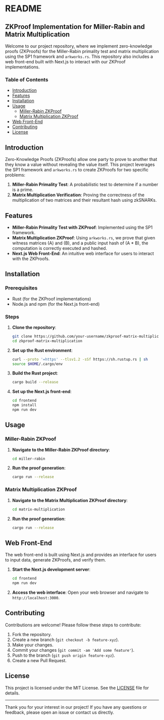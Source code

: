 # README

## ZKProof Implementation for Miller-Rabin and Matrix Multiplication

Welcome to our project repository, where we implement zero-knowledge proofs (ZKProofs) for the Miller-Rabin primality test and matrix multiplication using the SP1 framework and `arkworks.rs`. This repository also includes a web front-end built with Next.js to interact with our ZKProof implementations.

### Table of Contents
- [Introduction](#introduction)
- [Features](#features)
- [Installation](#installation)
- [Usage](#usage)
  - [Miller-Rabin ZKProof](#miller-rabin-zkproof)
  - [Matrix Multiplication ZKProof](#matrix-multiplication-zkproof)
- [Web Front-End](#web-front-end)
- [Contributing](#contributing)
- [License](#license)

## Introduction

Zero-Knowledge Proofs (ZKProofs) allow one party to prove to another that they know a value without revealing the value itself. This project leverages the SP1 framework and `arkworks.rs` to create ZKProofs for two specific problems:
1. **Miller-Rabin Primality Test**: A probabilistic test to determine if a number is a prime.
2. **Matrix Multiplication Verification**: Proving the correctness of the multiplication of two matrices and their resultant hash using zkSNARKs.

## Features

- **Miller-Rabin Primality Test with ZKProof**: Implemented using the SP1 framework.
- **Matrix Multiplication ZKProof**: Using `arkworks.rs`, we prove that given witness matrices \(A\) and \(B\), and a public input hash of \(A * B\), the computation is correctly executed and hashed.
- **Next.js Web Front-End**: An intuitive web interface for users to interact with the ZKProofs.

## Installation

### Prerequisites

- Rust (for the ZKProof implementations)
- Node.js and npm (for the Next.js front-end)

### Steps

1. **Clone the repository**:
   ```bash
   git clone https://github.com/your-username/zkproof-matrix-multiplication.git
   cd zkproof-matrix-multiplication
   ```

2. **Set up the Rust environment**:
   ```bash
   curl --proto '=https' --tlsv1.2 -sSf https://sh.rustup.rs | sh
   source $HOME/.cargo/env
   ```

3. **Build the Rust project**:
   ```bash
   cargo build --release
   ```

4. **Set up the Next.js front-end**:
   ```bash
   cd frontend
   npm install
   npm run dev
   ```

## Usage

### Miller-Rabin ZKProof

1. **Navigate to the Miller-Rabin ZKProof directory**:
   ```bash
   cd miller-rabin
   ```

2. **Run the proof generation**:
   ```bash
   cargo run --release
   ```

### Matrix Multiplication ZKProof

1. **Navigate to the Matrix Multiplication ZKProof directory**:
   ```bash
   cd matrix-multiplication
   ```

2. **Run the proof generation**:
   ```bash
   cargo run --release
   ```

## Web Front-End

The web front-end is built using Next.js and provides an interface for users to input data, generate ZKProofs, and verify them.

1. **Start the Next.js development server**:
   ```bash
   cd frontend
   npm run dev
   ```

2. **Access the web interface**:
   Open your web browser and navigate to `http://localhost:3000`.

## Contributing

Contributions are welcome! Please follow these steps to contribute:

1. Fork the repository.
2. Create a new branch (`git checkout -b feature-xyz`).
3. Make your changes.
4. Commit your changes (`git commit -am 'Add some feature'`).
5. Push to the branch (`git push origin feature-xyz`).
6. Create a new Pull Request.

## License

This project is licensed under the MIT License. See the [LICENSE](LICENSE) file for details.

---

Thank you for your interest in our project! If you have any questions or feedback, please open an issue or contact us directly.
